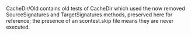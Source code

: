 CacheDir/Old contains old tests of CacheDir which used the now removed
SourceSignatures and TargetSignatures methods, preserved here for
reference; the presence of an scontest.skip file means they are never
executed.
